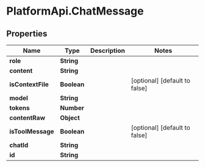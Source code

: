 # PlatformApi.ChatMessage

## Properties

Name | Type | Description | Notes
------------ | ------------- | ------------- | -------------
**role** | **String** |  |
**content** | **String** |  |
**isContextFile** | **Boolean** |  | [optional] [default to false]
**model** | **String** |  |
**tokens** | **Number** |  |
**contentRaw** | **Object** |  |
**isToolMessage** | **Boolean** |  | [optional] [default to false]
**chatId** | **String** |  |
**id** | **String** |  |
